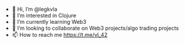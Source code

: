 - 👋 Hi, I’m @legkvla
- 👀 I’m interested in Clojure
- 🌱 I’m currently learning Web3
- 💞️ I’m looking to collaborate on Web3 projects/algo trading projects
- 📫 How to reach me https://t.me/vl_42

<!---
legkvla/legkvla is a ✨ special ✨ repository because its `README.md` (this file) appears on your GitHub profile.
You can click the Preview link to take a look at your changes.
--->
